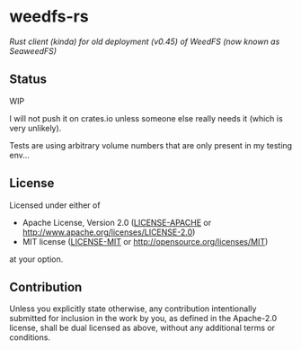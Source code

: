 # weedfs-rs

_Rust client (kinda) for old deployment (v0.45) of WeedFS (now known as SeaweedFS)_

## Status

WIP

I will not push it on crates.io unless someone else really needs it (which is very unlikely). 

Tests are using arbitrary volume numbers that are only present in my testing env...

## License

Licensed under either of

 * Apache License, Version 2.0
   ([LICENSE-APACHE](LICENSE-APACHE) or http://www.apache.org/licenses/LICENSE-2.0)
 * MIT license
   ([LICENSE-MIT](LICENSE-MIT) or http://opensource.org/licenses/MIT)

at your option.

## Contribution

Unless you explicitly state otherwise, any contribution intentionally submitted
for inclusion in the work by you, as defined in the Apache-2.0 license, shall be
dual licensed as above, without any additional terms or conditions.


